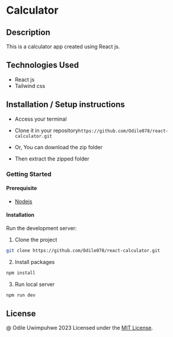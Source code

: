 # Calculator

## Description

This is a calculator app created using React js.

## Technologies Used

- React js
- Tailwind css

## Installation / Setup instructions

- Access your terminal

- Clone it in your repository`https://github.com/Odile078/react-calculator.git`

- Or, You can download the zip folder

- Then extract the zipped folder

### Getting Started

#### Prerequisite

- [Nodejs](https://nodejs.org/en/download/)

#### Installation

Run the development server:

1. Clone the project

```bash
git clone https://github.com/Odile078/react-calculator.git
```

2. Install packages

```bash
npm install
```

3. Run local server

```bash
npm run dev
```

## License

@ Odile Uwimpuhwe 2023
Licensed under the [MIT License](LICENSE).

